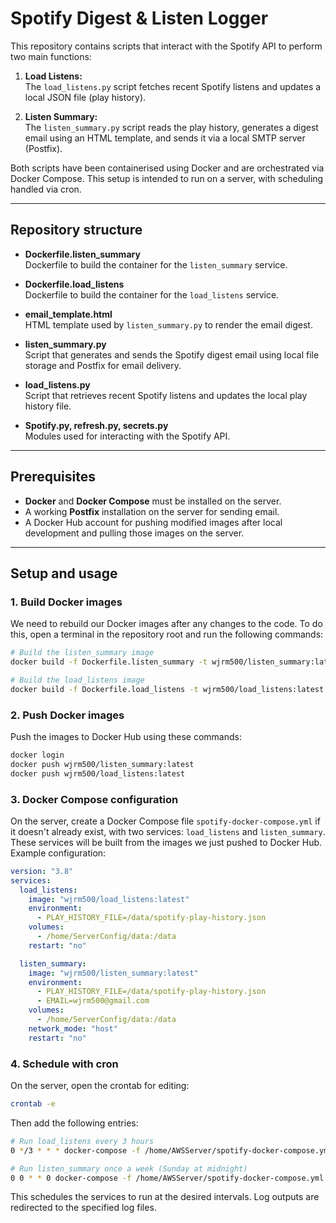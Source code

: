 # Spotify Digest & Listen Logger

This repository contains scripts that interact with the Spotify API to perform two main functions:

1. **Load Listens:**  
   The `load_listens.py` script fetches recent Spotify listens and updates a local JSON file (play history).

2. **Listen Summary:**  
   The `listen_summary.py` script reads the play history, generates a digest email using an HTML template, and sends it via a local SMTP server (Postfix).

Both scripts have been containerised using Docker and are orchestrated via Docker Compose. This setup is intended to run on a server, with scheduling handled via cron.

---

## Repository structure

- **Dockerfile.listen_summary**  
  Dockerfile to build the container for the `listen_summary` service.

- **Dockerfile.load_listens**  
  Dockerfile to build the container for the `load_listens` service.

- **email_template.html**  
  HTML template used by `listen_summary.py` to render the email digest.

- **listen_summary.py**  
  Script that generates and sends the Spotify digest email using local file storage and Postfix for email delivery.

- **load_listens.py**  
  Script that retrieves recent Spotify listens and updates the local play history file.

- **Spotify.py, refresh.py, secrets.py**  
  Modules used for interacting with the Spotify API.

---

## Prerequisites

- **Docker** and **Docker Compose** must be installed on the server.
- A working **Postfix** installation on the server for sending email.
- A Docker Hub account for pushing modified images after local development and pulling those images on the server.

---

## Setup and usage

### 1. Build Docker images

We need to rebuild our Docker images after any changes to the code. To do this, open a terminal in the repository root and run the following commands:

```bash
# Build the listen_summary image
docker build -f Dockerfile.listen_summary -t wjrm500/listen_summary:latest .

# Build the load_listens image
docker build -f Dockerfile.load_listens -t wjrm500/load_listens:latest .
```

### 2. Push Docker images

Push the images to Docker Hub using these commands:

```bash
docker login
docker push wjrm500/listen_summary:latest
docker push wjrm500/load_listens:latest
```

### 3. Docker Compose configuration

On the server, create a Docker Compose file `spotify-docker-compose.yml` if it doesn't already exist, with two services: `load_listens` and `listen_summary`. These services will be built from the images we just pushed to Docker Hub. Example configuration:

```yml
version: "3.8"
services:
  load_listens:
    image: "wjrm500/load_listens:latest"
    environment:
      - PLAY_HISTORY_FILE=/data/spotify-play-history.json
    volumes:
      - /home/ServerConfig/data:/data
    restart: "no"

  listen_summary:
    image: "wjrm500/listen_summary:latest"
    environment:
      - PLAY_HISTORY_FILE=/data/spotify-play-history.json
      - EMAIL=wjrm500@gmail.com
    volumes:
      - /home/ServerConfig/data:/data
    network_mode: "host"
    restart: "no"
```

### 4. Schedule with cron

On the server, open the crontab for editing:

```bash
crontab -e
```

Then add the following entries:

```bash
# Run load_listens every 3 hours
0 */3 * * * docker-compose -f /home/AWSServer/spotify-docker-compose.yml run load_listens >> /home/AWSServer/load_listens.log 2>&1

# Run listen_summary once a week (Sunday at midnight)
0 0 * * 0 docker-compose -f /home/AWSServer/spotify-docker-compose.yml run listen_summary >> /home/AWSServer/listen_summary.log 2>&1
```

This schedules the services to run at the desired intervals. Log outputs are redirected to the specified log files.